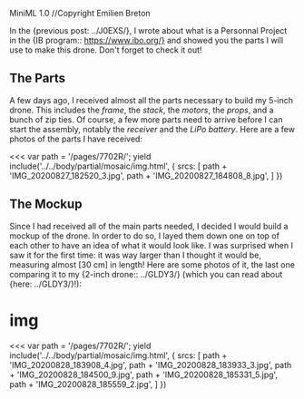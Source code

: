 MiniML 1.0
//Copyright Emilien Breton

In the {previous post: ../J0EXS/}, I wrote about what is a Personnal Project in the {IB program:: https://www.ibo.org/} and showed you the parts I will use to make this drone. Don't forget to check it out!


The Parts
---------

A few days ago, I received almost all the parts necessary to build my 5-inch drone. This includes the *frame*, the *stack*, the *motors*, the *props*, and a bunch of zip ties. Of course, a few more parts need to arrive before I can start the assembly, notably the *receiver* and the *LiPo battery*. Here are a few photos of the parts I have received:


<<<
  var path = '/pages/7702R/';
  yield include('../../body/partial/mosaic/img.html', {
    srcs: [
      path + 'IMG_20200827_182520_3.jpg',
	  path + 'IMG_20200827_184808_8.jpg',
    ]
  })
>>>

The Mockup
----------

Since I had received all of the main parts needed, I decided I would build a mockup of the drone. In order to do so, I layed them down one on top of each other to have an idea of what it would look like. I was surprised when I saw it for the first time: it was way larger than I thought it would be, measuring almost [30 cm] in length! Here are some photos of it, the last one comparing it to my {2-inch drone:: ../GLDY3/} (which you can read about {here: ../GLDY3/}!):

# img

<<<
  var path = '/pages/7702R/';
  yield include('../../body/partial/mosaic/img.html', {
    srcs: [
      path + 'IMG_20200828_183908_4.jpg',
	  path + 'IMG_20200828_183933_3.jpg',
	  path + 'IMG_20200828_184500_9.jpg',
	  path + 'IMG_20200828_185331_5.jpg',
	  path + 'IMG_20200828_185559_2.jpg',
    ]
  })
>>>
